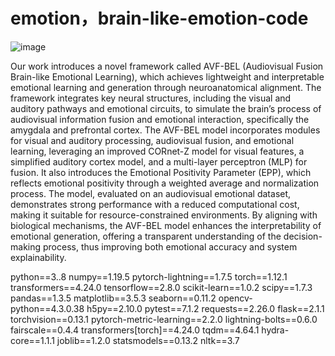# emotion，brain-like-emotion-code

![image](https://github.com/OpenHUTB/emotion/common/image.jpg)

Our work introduces a novel framework called AVF-BEL (Audiovisual Fusion Brain-like Emotional Learning), which achieves lightweight and interpretable emotional learning and generation through neuroanatomical alignment. The framework integrates key neural structures, including the visual and auditory pathways and emotional circuits, to simulate the brain’s process of audiovisual information fusion and emotional interaction, specifically the amygdala and prefrontal cortex. The AVF-BEL model incorporates modules for visual and auditory processing, audiovisual fusion, and emotional learning, leveraging an improved CORnet-Z model for visual features, a simplified auditory cortex model, and a multi-layer perceptron (MLP) for fusion. It also introduces the Emotional Positivity Parameter (EPP), which reflects emotional positivity through a weighted average and normalization process. The model, evaluated on an audiovisual emotional dataset, demonstrates strong performance with a reduced computational cost, making it suitable for resource-constrained environments. By aligning with biological mechanisms, the AVF-BEL model enhances the interpretability of emotional generation, offering a transparent understanding of the decision-making process, thus improving both emotional accuracy and system explainability.

python==3..8
numpy==1.19.5
pytorch-lightning==1.7.5
torch==1.12.1
transformers==4.24.0
tensorflow==2.8.0
scikit-learn==1.0.2
scipy==1.7.3
pandas==1.3.5
matplotlib==3.5.3
seaborn==0.11.2
opencv-python==4.3.0.38
h5py==2.10.0
pytest==7.1.2
requests==2.26.0
flask==2.1.1
torchvision==0.13.1
pytorch-metric-learning==2.2.0
lightning-bolts==0.6.0
fairscale==0.4.4
transformers[torch]==4.24.0
tqdm==4.64.1
hydra-core==1.1.1
joblib==1.2.0
statsmodels==0.13.2
nltk==3.7
